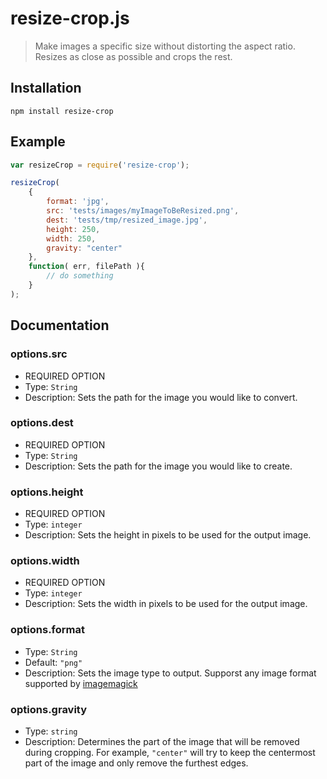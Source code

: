 # resize-crop.js

> Make images a specific size without distorting the aspect ratio. Resizes as close as possible and crops the rest.

## Installation

```shell
npm install resize-crop
```

## Example

```javascript
var resizeCrop = require('resize-crop');

resizeCrop(
	{
		format: 'jpg',
		src: 'tests/images/myImageToBeResized.png',
		dest: 'tests/tmp/resized_image.jpg',
		height: 250,
		width: 250,
		gravity: "center"
	}, 
	function( err, filePath ){
		// do something
	}
);
```

## Documentation


### options.src

* REQUIRED OPTION
* Type: `String`
* Description: Sets the path for the image you would like to convert.

### options.dest

* REQUIRED OPTION
* Type: `String`
* Description: Sets the path for the image you would like to create.

### options.height

* REQUIRED OPTION
* Type: `integer`
* Description: Sets the height in pixels to be used for the output image.

### options.width

* REQUIRED OPTION
* Type: `integer`
* Description: Sets the width in pixels to be used for the output image.

### options.format

* Type: `String`
* Default: `"png"`
* Description: Sets the image type to output. Supporst any image format supported by [imagemagick](https://github.com/rsms/node-imagemagick)

### options.gravity

* Type: `string`
* Description: Determines the part of the image that will be removed during cropping. For example, `"center"` will try to keep the centermost part of the image and only remove the furthest edges.